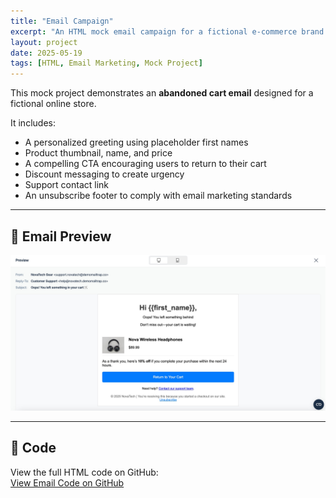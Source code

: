 ```yaml
---
title: "Email Campaign"
excerpt: "An HTML mock email campaign for a fictional e-commerce brand featuring a personalized abandoned cart message."
layout: project
date: 2025-05-19
tags: [HTML, Email Marketing, Mock Project]
---
```


This mock project demonstrates an **abandoned cart email** designed for a fictional online store.

It includes:

- A personalized greeting using placeholder first names
- Product thumbnail, name, and price
- A compelling CTA encouraging users to return to their cart
- Discount messaging to create urgency
- Support contact link
- An unsubscribe footer to comply with email marketing standards

---

## 📸 Email Preview

<img src="/assets/css/images/email-preview.jpg" alt="Abandoned Cart Email Preview" style="max-width: 100%; height: auto;">

---

## 🔗 Code

View the full HTML code on GitHub:  
[View Email Code on GitHub](https://github.com/mashiyat210031/Email-Campaign-Project/blob/main/abandoned-cart.html)
